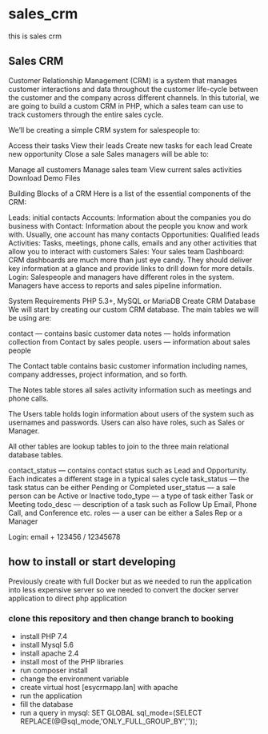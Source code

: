 # sales_crm
this is sales crm

## Sales CRM

Customer Relationship Management (CRM) is a system that manages customer interactions and data throughout the customer life-cycle between the customer and the company across different channels. In this tutorial, we are going to build a custom CRM in PHP, which a sales team can use to track customers through the entire sales cycle.

We’ll be creating a simple CRM system for salespeople to:

Access their tasks
View their leads
Create new tasks for each lead
Create new opportunity
Close a sale
Sales managers will be able to:

Manage all customers
Manage sales team
View current sales activities
Download Demo Files

Building Blocks of a CRM
Here is a list of the essential components of the CRM:

Leads: initial contacts
Accounts: Information about the companies you do business with
Contact: Information about the people you know and work with. Usually, one account has many contacts
Opportunities: Qualified leads
Activities: Tasks, meetings, phone calls, emails and any other activities that allow you to interact with customers
Sales: Your sales team
Dashboard: CRM dashboards are much more than just eye candy. They should deliver key information at a glance and provide links to drill down for more details.
Login: Salespeople and managers have different roles in the system. Managers have access to reports and sales pipeline information.

System Requirements
PHP 5.3+,
MySQL or MariaDB
Create CRM Database
We will start by creating our custom CRM database. The main tables we will be using are:

contact — contains basic customer data
notes — holds information collection from Contact by sales people.
users — information about sales people

The Contact table contains basic customer information including names, company addresses, project information, and so forth.

The Notes table stores all sales activity information such as meetings and phone calls.

The Users table holds login information about users of the system such as usernames and passwords. Users can also have roles, such as Sales or Manager.

All other tables are lookup tables to join to the three main relational database tables.

contact_status — contains contact status such as Lead and Opportunity. Each indicates a different stage in a typical sales cycle
task_status — the task status can be either Pending or Completed
user_status — a sale person can be Active or Inactive
todo_type — a type of task either Task or Meeting
todo_desc — description of a task such as Follow Up Email, Phone Call, and Conference etc.
roles — a user can be either a Sales Rep or a Manager

Login: email + 123456 / 12345678

## how to install or start developing

Previously create with full Docker but as we needed to run the application into less expensive server so we needed to convert the docker server application to direct php application

### clone this repository and then change branch to booking

* install PHP 7.4
* install Mysql 5.6
* install apache 2.4
* install most of the PHP libraries
* run composer install
* change the environment variable
* create virtual host [esycrmapp.lan] with apache
* run the application
* fill the database
* run a query in mysql: SET GLOBAL sql_mode=(SELECT REPLACE(@@sql_mode,'ONLY_FULL_GROUP_BY',''));

